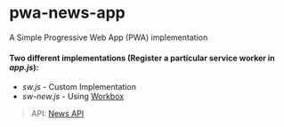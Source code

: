 # pwa-news-app
A Simple Progressive Web App (PWA) implementation

#### Two different implementations (Register a particular service worker in _app.js_):
- _sw.js_ - Custom Implementation
- _sw-new.js_ - Using [Workbox](https://developers.google.com/web/tools/workbox/)

> API: [News API](https://newsapi.org/)
